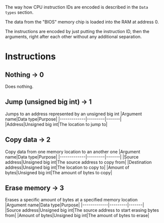 The way how CPU instruction IDs are encoded is described in the `Data types` section.

The data from the "BIOS" memory chip is loaded into the RAM at address 0.

The instructions are encoded by just putting the instruction ID, then the arguments, right after each other without any additional separation.

# Instructions

## Nothing -> 0
Does nothing.

## Jump (unsigned big int) -> 1
Jumps to an address represented by an unsigned big int
|Argument name|Data type|Purpose|
|-------------|---------|-------|
|Address|Unsigned big int|The location to jump to|

## Copy data -> 2
Copy data from one memory location to an another one
|Argument name|Data type|Purpose|
|-------------|---------|-------|
|Source address|Unsigned big int|The source address to copy from|
|Destination address|Unsigned big int|The location to copy to|
|Amount of bytes|Unsigned big int|The amount of bytes to copy|

## Erase memory -> 3
Erases a specific amount of bytes at a specified memory location
|Argument name|Data type|Purpose|
|-------------|---------|-------|
|Source address|Unsigned big int|The source address to start erasing bytes from|
|Amount of bytes|Unsigned big int|The amount of bytes to erase|


<!--?generate
output = ""
int_types = ["unsigned byte", "signed byte", "unsigned short", "signed short", "unsigned int", "signed int", "unsigned big int", "signed big int"]
instruction_id = 4
for x in int_types:
    output += f"""## Add ({x}) -> {instruction_id}
Adds 2 numbers together
|Argument name|Data type|Purpose|
|-------------|---------|-------|
|Address of the first number|{x}|The first number|
|Address of the second number|{x}|The second number|
|Address of the result|{x}|The result|

"""
    output += f"""## Subtract ({x}) -> {instruction_id + 1}
Subtracts numbers.
|Argument name|Data type|Purpose|
|-------------|---------|-------|
|Address of the first number|{x}|The first number|
|Address of the second number|{x}|The second number|
|Address of the result|{x}|The result|

"""
    output += f"""## Multiply ({x}) -> {instruction_id + 2}
Multiplies 2 numbers
|Argument name|Data type|Purpose|
|-------------|---------|-------|
|Address of the first number|{x}|The first number|
|Address of the second number|{x}|The second number|
|Address of the result|{x}|The result|

"""
    output += f"""## Divide ({x}) -> {instruction_id + 3}
Divides 2 numbers
|Argument name|Data type|Purpose|
|-------------|---------|-------|
|Address of the first number|{x}|The first number|
|Address of the second number|{x}|The second number|
|Address of the result|{x}|The result|

"""
    output += f"""## Remainder ({x}) -> {instruction_id + 4}
Finds the remainder after dividing 2 numbers.
|Argument name|Data type|Purpose|
|-------------|---------|-------|
|Address of the first number|{x}|The first number|
|Address of the second number|{x}|The second number|
|Address of the result|{x}|The result (remainder)|

"""
    instruction_id += 5

set_output(output.removesuffix("\n\n"))
-->